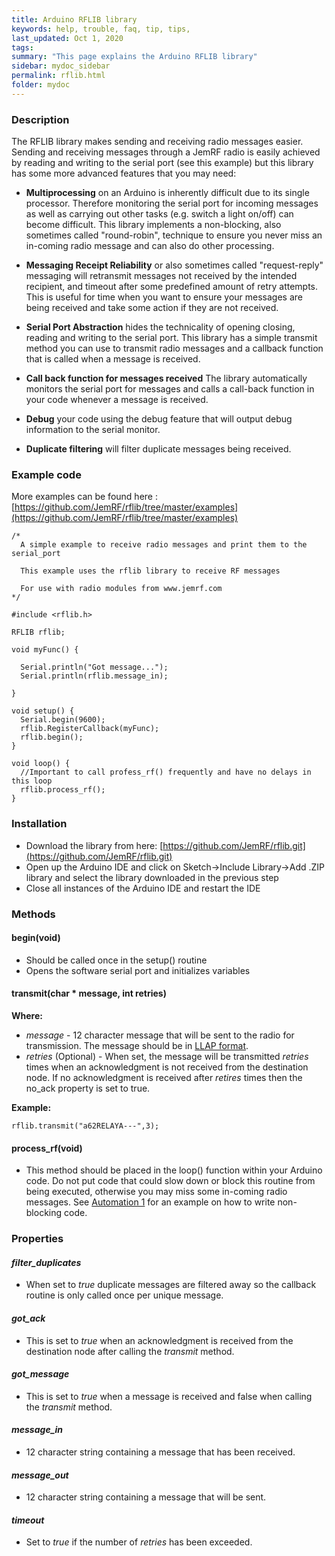 ```yaml
---
title: Arduino RFLIB library
keywords: help, trouble, faq, tip, tips, 
last_updated: Oct 1, 2020
tags:  
summary: "This page explains the Arduino RFLIB library"
sidebar: mydoc_sidebar
permalink: rflib.html
folder: mydoc
---
```


### Description
The RFLIB library makes sending and receiving radio messages easier. Sending and receiving messages through a JemRF radio is easily achieved by reading and writing to the serial port (see this example) but this library has some more advanced features that you may need:

 - **Multiprocessing** on an Arduino is inherently difficult due to its single processor. Therefore monitoring the serial port for incoming messages as well as carrying out other tasks (e.g. switch a light on/off) can become difficult. This library implements a non-blocking, also sometimes called "round-robin", technique to ensure you never miss an in-coming radio message and can also do other processing.
 
 - **Messaging Receipt Reliability** or also sometimes called "request-reply" messaging will retransmit messages not received by the intended recipient, and timeout after some predefined amount of retry attempts. This is useful for time when you want to ensure your messages are being received and take some action if they are not received. 
 
 - **Serial Port Abstraction** hides the technicality of opening closing, reading and writing to the serial port. This library has a simple transmit method you can use to transmit radio messages and a callback function that is called when a message is received.
 
 - **Call back function for messages received** The library automatically monitors the serial port for messages and calls a call-back function in your code whenever a message is received. 
 
 - **Debug** your code using the debug feature that will output debug information to the serial monitor.
 
 - **Duplicate filtering** will filter duplicate messages being received.

### Example code

More examples can be found here : [https://github.com/JemRF/rflib/tree/master/examples](https://github.com/JemRF/rflib/tree/master/examples)

```
/*
  A simple example to receive radio messages and print them to the serial_port

  This example uses the rflib library to receive RF messages

  For use with radio modules from www.jemrf.com
*/

#include <rflib.h>

RFLIB rflib;

void myFunc() {

  Serial.println("Got message...");
  Serial.println(rflib.message_in);

}

void setup() {
  Serial.begin(9600);
  rflib.RegisterCallback(myFunc);
  rflib.begin();
}

void loop() {
  //Important to call profess_rf() frequently and have no delays in this loop
  rflib.process_rf();
}
```
 
### Installation

 - Download the library from here: [https://github.com/JemRF/rflib.git](https://github.com/JemRF/rflib.git)
 - Open up the Arduino IDE and click on Sketch->Include Library->Add .ZIP library and select the library downloaded in the previous step
 - Close all instances of the Arduino IDE and restart the IDE
 
### Methods

#### begin(void)
 - Should be called once in the setup() routine
 - Opens the software serial port and initializes variables

#### transmit(char * message, int retries)

**Where:**
 - *message* - 12 character message that will be sent to the radio for transmission. The message should be in [LLAP format](rf_message_format.html).
 - *retries* (Optional) - When set, the message will be transmitted *retries* times when an acknowledgment is not received from the destination node. If no acknowledgment is received after *retires* times then the no_ack property is set to true.
 
**Example:**
```
rflib.transmit("a62RELAYA---",3);
```
 
#### process_rf(void)
 
 - This method should be placed in the loop() function within your Arduino code. Do not put code that could slow down or block this routine from being executed, otherwise you may miss some in-coming radio messages. See [Automation 1](automation1.html) for an example on how to write non-blocking code. 
 
### Properties

#### *filter_duplicates*
 - When set to *true* duplicate messages are filtered away so the callback routine is only called once per unique message.

#### *got_ack*
 - This is set to *true* when an acknowledgment is received from the destination node after calling the *transmit* method.
 
#### *got_message*
 - This is set to *true* when a message is received and false when calling the *transmit* method. 
 
#### *message_in*
 - 12 character string containing a message that has been received.
 
#### *message_out*
 - 12 character string containing a message that will be sent.

#### *timeout*
 - Set to *true* if the number of *retries* has been exceeded.


